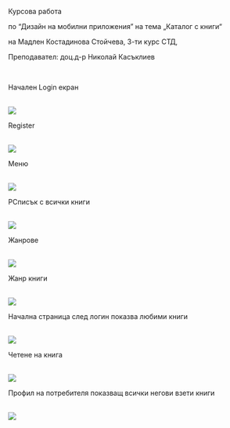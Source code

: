 Курсова работа

по “Дизайн на мобилни приложения” на тема „Каталог с книги“

на Мадлен Костадинова Стойчева, 3-ти курс СТД,

Преподавател: доц.д-р Николай Касъклиев


<br/>
<p>Начален Login екран</p>
<br/>
<img src="https://github.com/MadlenStoicheva/BookCatalogue/blob/master/Screeenshots/Login.jpg">
<br/>
<p>Register</p>
<br/>
<img src="https://github.com/MadlenStoicheva/BookCatalogue/blob/master/Screeenshots/Register.jpg">
<br/>
<p>Меню</p>
<br/>
<img src="https://github.com/MadlenStoicheva/BookCatalogue/blob/master/Screeenshots/allbooks.jpg">
<br/>
<p>РСписък с всички книги</p>
<br/>
<img src="https://github.com/MadlenStoicheva/BookCatalogue/blob/master/Screeenshots/allbooks1.jpg">
<br/>
<p>Жанрове</p>
<br/>
<img src="https://github.com/MadlenStoicheva/BookCatalogue/blob/master/Screeenshots/genres1.jpg">
<br/>
<p>Жанр книги</p>
<br/>
<img src="https://github.com/MadlenStoicheva/BookCatalogue/blob/master/Screeenshots/bg1.jpg">
<br/>
<p>Начална страница след логин показва любими книги</p>
<br/>
<img src="https://github.com/MadlenStoicheva/BookCatalogue/blob/master/Screeenshots/home1.jpg">
<br/>
<p>Четене на книга</p>
<br/>
<img src="https://github.com/MadlenStoicheva/BookCatalogue/blob/master/Screeenshots/readBook.jpg">
<br/>
<p>Профил на потребителя показващ всички негови взети книги</p>
<br/>
<img src="https://github.com/MadlenStoicheva/BookCatalogue/blob/master/Screeenshots/user1.jpg">

